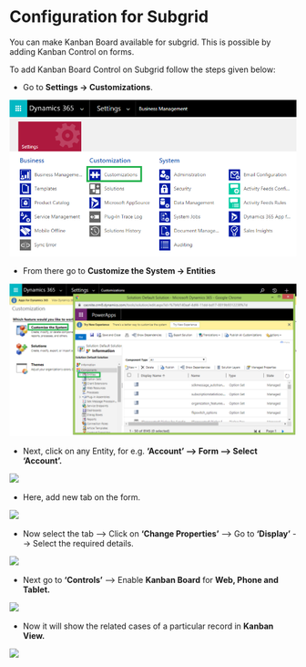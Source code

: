 # Configuration for Subgrid

You can make Kanban Board available for subgrid. This is possible by adding Kanban Control on forms.

To add Kanban Board Control on Subgrid follow the steps given below:

* Go to **Settings -> Customizations**.

![](<../../.gitbook/assets/1 (396).png>)

* &#x20;From there go to **Customize the System -> Entities**

![](<../../.gitbook/assets/2 (17).png>)

* Next, click on any Entity, for e.g. **‘Account’ --> Form --> Select ‘Account’.**

![](../../.gitbook/assets/Sudgrid\_2.png)

* Here, add new tab on the form.

![](../../.gitbook/assets/Subgrid\_3.png)

* Now select the tab --> Click on **‘Change Properties’** --> Go to **‘Display’** --> Select the required details.

![](../../.gitbook/assets/Subgrid\_4.png)

* Next go to **‘Controls’** --> Enable **Kanban Board** for **Web, Phone and Tablet.**

![](../../.gitbook/assets/Subgrid\_5.png)

* Now it will show the related cases of a particular record in **Kanban View.**

![](../../.gitbook/assets/Subgrid\_6.png)



